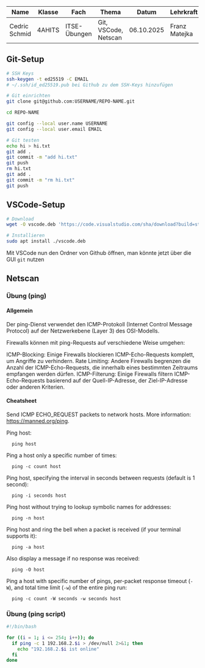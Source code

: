 | Name          | Klasse | Fach         | Thema                | Datum      | Lehrkraft     |
| ------------- | ------ | ------------ | -------------------- | ---------- | ------------- |
| Cedric Schmid | 4AHITS | ITSE-Übungen | Git, VSCode, Netscan | 06.10.2025 | Franz Matejka |

## Git-Setup

```bash
# SSH Keys
ssh-keygen -t ed25519 -C EMAIL
# ~/.ssh/id_ed25519.pub bei Github zu dem SSH-Keys hinzufügen

# Git einrichten
git clone git@github.com:USERNAME/REPO-NAME.git

cd REPO-NAME

git config --local user.name USERNAME
git config --local user.email EMAIL

# Git testen
echo hi > hi.txt
git add .
git commit -m "add hi.txt"
git push
rm hi.txt
git add .
git commit -m "rm hi.txt"
git push
```

## VSCode-Setup

```bash
# Download
wget -O vscode.deb 'https://code.visualstudio.com/sha/download?build=stable&os=linux-deb-x64'

# Installieren
sudo apt install ./vscode.deb
```

Mit VSCode nun den Ordner von Github öffnen, man könnte jetzt über die GUI `git` nutzen

## Netscan

### Übung (ping)

#### Allgemein

Der ping-Dienst verwendet den ICMP-Protokoll (Internet Control Message Protocol) auf der Netzwerkebene (Layer 3) des OSI-Modells.

Firewalls können mit ping-Requests auf verschiedene Weise umgehen:

ICMP-Blocking: Einige Firewalls blockieren ICMP-Echo-Requests komplett, um Angriffe zu verhindern.
Rate Limiting: Andere Firewalls begrenzen die Anzahl der ICMP-Echo-Requests, die innerhalb eines bestimmten Zeitraums empfangen werden dürfen.
ICMP-Filterung: Einige Firewalls filtern ICMP-Echo-Requests basierend auf der Quell-IP-Adresse, der Ziel-IP-Adresse oder anderen Kriterien.

#### Cheatsheet

Send ICMP ECHO_REQUEST packets to network hosts.
More information: <https://manned.org/ping>.

  Ping host:

      ping host

  Ping a host only a specific number of times:

      ping -c count host

  Ping host, specifying the interval in seconds between requests (default is 1 second):

      ping -i seconds host

  Ping host without trying to lookup symbolic names for addresses:

      ping -n host

  Ping host and ring the bell when a packet is received (if your terminal supports it):

      ping -a host

  Also display a message if no response was received:

      ping -O host

  Ping a host with specific number of pings, per-packet response timeout (`-W`), and total time limit (`-w`) of the entire ping run:

      ping -c count -W seconds -w seconds host

### Übung (ping script)

```bash
#!/bin/bash

for ((i = 1; i <= 254; i++)); do
  if ping -c 1 192.168.2.$i > /dev/null 2>&1; then
    echo "192.168.2.$i ist online"
  fi
done
```